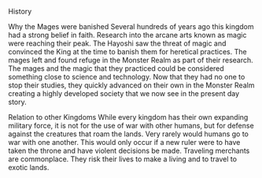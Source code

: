 History

Why the Mages were banished
Several hundreds of years ago this kingdom had a strong belief in faith. Research into the arcane arts known as magic were reaching their peak. The Hayoshi saw the threat of magic and convinced the King at the time to banish them for heretical practices. The mages left and found refuge in the Monster Realm as part of their research. The mages and the magic that they practiced could be considered something close to science and technology. Now that they had no one to stop their studies, they quickly advanced on their own in the Monster Realm creating a highly developed society that we now see in the present day story.

Relation to other Kingdoms
While every kingdom has their own expanding military force, it is not for the use of war with other humans, but for defense against the creatures that roam the lands. Very rarely would humans go to war with one another. This would only occur if a new ruler were to have taken the throne and have violent decisions be made. Traveling merchants are commonplace. They risk their lives to make a living and to travel to exotic lands.
